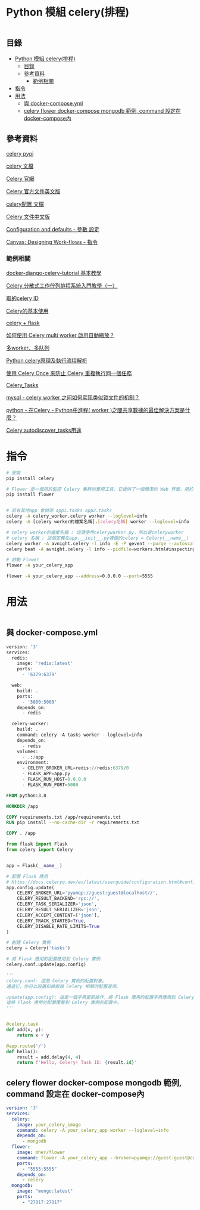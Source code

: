 # Python 模組 celery(排程)

```
```

## 目錄

- [Python 模組 celery(排程)](#python-模組-celery排程)
	- [目錄](#目錄)
	- [參考資料](#參考資料)
		- [範例相關](#範例相關)
- [指令](#指令)
- [用法](#用法)
	- [與 docker-compose.yml](#與-docker-composeyml)
	- [celery flower docker-compose  mongodb 範例, command 設定在 docker-compose內](#celery-flower-docker-compose--mongodb-範例-command-設定在-docker-compose內)

## 參考資料

[celery pypi](https://pypi.org/project/celery/)

[celery 文檔](https://docs.celeryproject.org/en/stable/userguide/periodic-tasks.html)

[Celery 官網](http://www.celeryproject.org/)

[Celery 官方文件英文版](http://docs.celeryproject.org/en/latest/index.html)

[celery配置 文檔](https://docs.celeryproject.org/en/3.1/configuration.html)

[Celery 文件中文版](http://docs.jinkan.org/docs/celery/)

[Configuration and defaults - 參數 設定](https://docs.celeryq.dev/en/latest/userguide/configuration.html#configuration-and-defaults)

[Canvas: Designing Work-flows - 指令](https://docs.celeryq.dev/en/latest/userguide/canvas.html)

### 範例相關

[docker-django-celery-tutorial 基本教學](https://github.com/twtrubiks/docker-django-celery-tutorial)

[Celery 分散式工作佇列排程系統入門教學（一）](https://officeguide.cc/celery-distributed-task-queue-getting-started-1/)

[取的celery ID](https://micewww.pp.rl.ac.uk/projects/maus/wiki/MAUSCelery)

[Celery的基本使用](https://www.796t.com/article.php?id=57131)

[celery + flask](https://github.com/a607ernie/flask-celery-demo)

[如何使用 Celery multi worker 啟用自動縮放？](https://stackoverflow.com/questions/46989636/how-to-enable-auto-scaling-with-celery-multi-workers)

[多worker、多队列](https://www.cnblogs.com/yangjian319/p/9097171.html)

[Python celery原理及執行流程解析](https://www.796t.com/article.php?id=23198)

[使用 Celery Once 來防止 Celery 重複執行同一個任務](https://www.796t.com/article.php?id=177399)

[Celery_Tasks](https://hackmd.io/@shaoeChen/BJkMPVRuX?type=view)

[mysql - celery worker 之间如何实现类似锁文件的机制？](https://www.coder.work/article/4558945)

[python - 在Celery - Python中進程( worker )之間共享數據的最佳解決方案是什麼？](https://www.coder.work/article/546114)

[Celery autodiscover_tasks用途](https://stackoverflow.com/questions/53726215/what-is-the-purpose-of-celerys-autodiscover-tasks-function)

# 指令

```bash
# 安裝
pip install celery

# Flower 是一個用於監控 Celery 集群的實用工具，它提供了一個簡潔的 Web 界面，用於實時監控 Celery worker、任務、和群集的狀態。
pip install flower


# 若有其他app 會偵測 app1.tasks app2.tasks
celery -A celery_worker.celery worker --loglevel=info
celery -A [celery worker的檔案名稱].[celery名稱] worker --loglevel=info

# celery worker的檔案名稱 : 這邊使用celeryworker.py，所以是celeryworker
# celery 名稱 : 這個定義在app.__init__.py裡面的celery = Celery(__name__)
celery worker -A avnight.celery -l info -E -P gevent --purge --autoscale=3,1
celery beat -A avnight.celery -l info --pidfile=workers.html#inspecting-workers

# 啟動 Flower
flower -A your_celery_app

flower -A your_celery_app --address=0.0.0.0 --port=5555
```

# 用法

```Python
```

## 與 docker-compose.yml

```Python
version: '3'
services:
  redis:
    image: 'redis:latest'
    ports:
      - '6379:6379'

  web:
    build: .
    ports:
      - '5000:5000'
    depends_on:
      - redis

  celery-worker:
    build: .
    command: celery -A tasks worker --loglevel=info
    depends_on:
      - redis
    volumes:
      - .:/app
    environment:
      - CELERY_BROKER_URL=redis://redis:6379/0
      - FLASK_APP=app.py
      - FLASK_RUN_HOST=0.0.0.0
      - FLASK_RUN_PORT=5000
```

```Dockerfile
FROM python:3.8

WORKDIR /app

COPY requirements.txt /app/requirements.txt
RUN pip install --no-cache-dir -r requirements.txt

COPY . /app
```

```Python
from flask import Flask
from celery import Celery


app = Flask(__name__)

# 配置 Flask 應用
# https://docs.celeryq.dev/en/latest/userguide/configuration.html#configuration-and-defaults
app.config.update(
    CELERY_BROKER_URL='pyamqp://guest:guest@localhost//',
    CELERY_RESULT_BACKEND='rpc://',
    CELERY_TASK_SERIALIZER='json',
    CELERY_RESULT_SERIALIZER='json',
    CELERY_ACCEPT_CONTENT=['json'],
    CELERY_TRACK_STARTED=True,
    CELERY_DISABLE_RATE_LIMITS=True
)

# 創建 Celery 實例
celery = Celery('tasks')

# 將 Flask 應用的配置應用到 Celery 實例
celery.conf.update(app.config)

'''
celery.conf: 這是 Celery 實例的配置對象。
通過它，你可以設置和檢索與 Celery 相關的配置選項。

update(app.config): 這是一個字典更新操作，將 Flask 應用的配置字典應用到 Celery 實例的配置中。
這將 Flask 應用的配置覆蓋到 Celery 實例的配置中。
'''


@celery.task
def add(x, y):
    return x + y

@app.route('/')
def hello():
    result = add.delay(4, 4)
    return f'Hello, Celery! Task ID: {result.id}'
```

## celery flower docker-compose  mongodb 範例, command 設定在 docker-compose內

```yml
version: '3'
services:
  celery:
    image: your_celery_image
    command: celery -A your_celery_app worker --loglevel=info
    depends_on:
      - mongodb
  flower:
    image: mher/flower
    command: flower -A your_celery_app --broker=pyamqp://guest:guest@celery:5672
    ports:
      - "5555:5555"
    depends_on:
      - celery
  mongodb:
    image: "mongo:latest"
    ports:
      - "27017:27017"
```